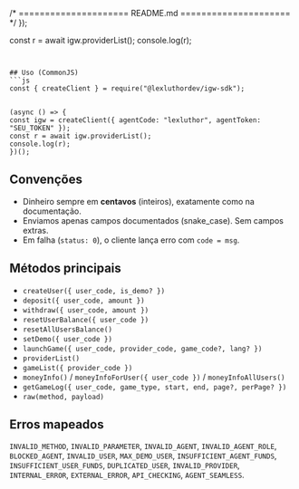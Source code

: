 /* ===================== README.md ===================== */
});


const r = await igw.providerList();
console.log(r);
```


## Uso (CommonJS)
```js
const { createClient } = require("@lexluthordev/igw-sdk");


(async () => {
const igw = createClient({ agentCode: "lexluthor", agentToken: "SEU_TOKEN" });
const r = await igw.providerList();
console.log(r);
})();
```


## Convenções
- Dinheiro sempre em **centavos** (inteiros), exatamente como na documentação.
- Enviamos apenas campos documentados (snake_case). Sem campos extras.
- Em falha (`status: 0`), o cliente lança erro com `code = msg`.


## Métodos principais
- `createUser({ user_code, is_demo? })`
- `deposit({ user_code, amount })`
- `withdraw({ user_code, amount })`
- `resetUserBalance({ user_code })`
- `resetAllUsersBalance()`
- `setDemo({ user_code })`
- `launchGame({ user_code, provider_code, game_code?, lang? })`
- `providerList()`
- `gameList({ provider_code })`
- `moneyInfo()` / `moneyInfoForUser({ user_code })` / `moneyInfoAllUsers()`
- `getGameLog({ user_code, game_type, start, end, page?, perPage? })`
- `raw(method, payload)`


## Erros mapeados
`INVALID_METHOD`, `INVALID_PARAMETER`, `INVALID_AGENT`, `INVALID_AGENT_ROLE`, `BLOCKED_AGENT`, `INVALID_USER`, `MAX_DEMO_USER`, `INSUFFICIENT_AGENT_FUNDS`, `INSUFFICIENT_USER_FUNDS`, `DUPLICATED_USER`, `INVALID_PROVIDER`, `INTERNAL_ERROR`, `EXTERNAL_ERROR`, `API_CHECKING`, `AGENT_SEAMLESS`.